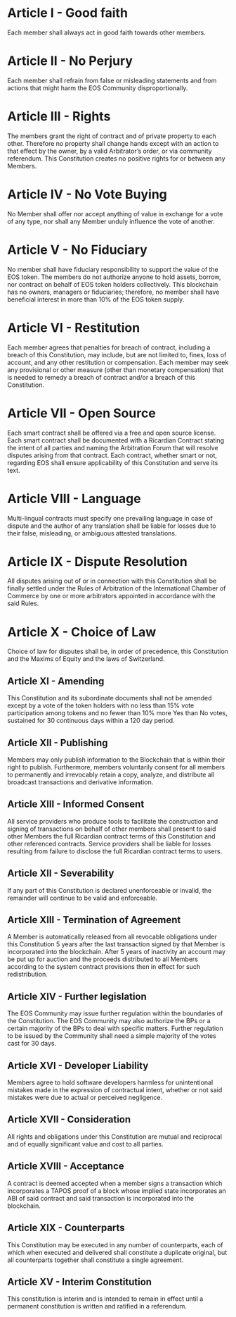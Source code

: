 # Article I - Good faith
Each member shall always act in good faith towards other members.

# Article II - No Perjury
Each member shall refrain from false or misleading statements and from actions that might harm the EOS Community disproportionally.

# Article III - Rights
The members grant the right of contract and of private property to each other. Therefore no property shall change hands except with an action to that effect by the owner, by a valid Arbitrator’s order, or via community referendum. This Constitution creates no positive rights for or between any Members.

# Article IV - No Vote Buying
No Member shall offer nor accept anything of value in exchange for a vote of any type, nor shall any Member unduly influence the vote of another.

# Article V - No Fiduciary
No member shall have fiduciary responsibility to support the value of the EOS token. The  members do not authorize anyone to hold assets, borrow, nor contract on behalf of EOS token holders collectively. This blockchain has no owners, managers or fiduciaries; therefore, no member shall have beneficial interest in more than 10% of the EOS token supply.

# Article VI - Restitution
Each member agrees that penalties for breach of contract, including a breach of this Constitution, may include, but are not limited to, fines, loss of account, and any other restitution or compensation. Each member may seek any provisional or other measure (other than monetary compensation) that is needed to remedy a breach of contract and/or a breach of this Constitution.

# Article VII - Open Source
Each smart contract shall be offered via a free and open source license. Each smart contract shall be documented with a Ricardian Contract stating the intent of all parties and naming the Arbitration Forum that will resolve disputes arising from that contract. Each contract, whether smart or not, regarding EOS shall ensure applicability of this Constitution and serve its text.

# Article VIII - Language
Multi-lingual contracts must specify one prevailing language in case of dispute and the author of any translation shall be liable for losses due to their false, misleading, or ambiguous attested translations.

# Article IX - Dispute Resolution
All disputes arising out of or in connection with this Constitution shall be finally settled under the Rules of Arbitration of the International Chamber of Commerce by one or more arbitrators appointed in accordance with the said Rules.

# Article X - Choice of Law
Choice of law for disputes shall be, in order of precedence, this Constitution and the Maxims of Equity and the laws of Switzerland.

## Article XI - Amending
This Constitution and its subordinate documents shall not be amended except by a vote of the token holders with no less than 15% vote participation among tokens and no fewer than 10% more Yes than No votes, sustained for 30 continuous days within a 120 day period.

## Article XII - Publishing
Members may only publish information to the Blockchain that is within their right to publish. Furthermore, members voluntarily consent for all members to permanently and irrevocably retain a copy, analyze, and distribute all broadcast transactions and derivative information.

## Article XIII - Informed Consent
All service providers who produce tools to facilitate the construction and signing of transactions on behalf of other members shall present to said other Members the full Ricardian contract terms of this Constitution and other referenced contracts. Service
providers shall be liable for losses resulting from failure to disclose the full Ricardian contract terms to users.

## Article XII - Severability
If any part of this Constitution is declared unenforceable or invalid, the remainder will continue to be valid and enforceable.

## Article XIII - Termination of Agreement
A Member is automatically released from all revocable obligations under this Constitution 5 years after the last transaction signed by that Member is incorporated into the blockchain. After 5 years of inactivity an account may be put up for auction and the proceeds distributed to all Members according to the system contract provisions then in effect for such redistribution.

## Article XIV - Further legislation
The EOS Community may issue further regulation within the boundaries of the Constitution. The EOS Community may also authorize the BPs or a certain majority of the BPs to deal with specific matters. Further regulation to be issued by the Community shall need a simple majority of the votes cast for 30 days.

## Article XVI - Developer Liability
Members agree to hold software developers harmless for unintentional mistakes made in the expression of contractual intent, whether or not said mistakes were due to actual or perceived negligence.

## Article XVII - Consideration
All rights and obligations under this Constitution are mutual and reciprocal and of equally significant value and cost to all parties.

## Article XVIII - Acceptance
A contract is deemed accepted when a member signs a transaction which incorporates a TAPOS proof of a block whose implied state incorporates an ABI of said contract and said transaction is incorporated into the blockchain.

## Article XIX - Counterparts
This Constitution may be executed in any number of counterparts, each of which when executed and delivered shall constitute a duplicate original, but all counterparts together shall constitute a single agreement.

## Article XV - Interim Constitution
This constitution is interim and is intended to remain in effect until a permanent constitution is written and ratified in a referendum.
